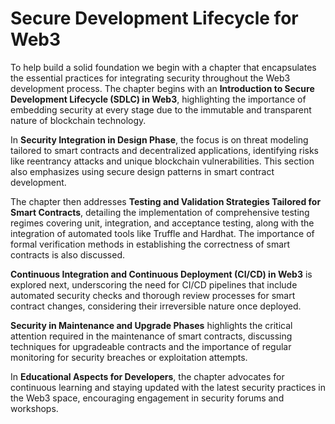 # Secure Development Lifecycle for Web3

To help build a solid foundation we begin with a chapter that encapsulates the essential practices for integrating security throughout the Web3 development process. The chapter begins with an **Introduction to Secure Development Lifecycle (SDLC) in Web3**, highlighting the importance of embedding security at every stage due to the immutable and transparent nature of blockchain technology.

In **Security Integration in Design Phase**, the focus is on threat modeling tailored to smart contracts and decentralized applications, identifying risks like reentrancy attacks and unique blockchain vulnerabilities. This section also emphasizes using secure design patterns in smart contract development.

The chapter then addresses **Testing and Validation Strategies Tailored for Smart Contracts**, detailing the implementation of comprehensive testing regimes covering unit, integration, and acceptance testing, along with the integration of automated tools like Truffle and Hardhat. The importance of formal verification methods in establishing the correctness of smart contracts is also discussed.

**Continuous Integration and Continuous Deployment (CI/CD) in Web3** is explored next, underscoring the need for CI/CD pipelines that include automated security checks and thorough review processes for smart contract changes, considering their irreversible nature once deployed.

**Security in Maintenance and Upgrade Phases** highlights the critical attention required in the maintenance of smart contracts, discussing techniques for upgradeable contracts and the importance of regular monitoring for security breaches or exploitation attempts.

In **Educational Aspects for Developers**, the chapter advocates for continuous learning and staying updated with the latest security practices in the Web3 space, encouraging engagement in security forums and workshops.